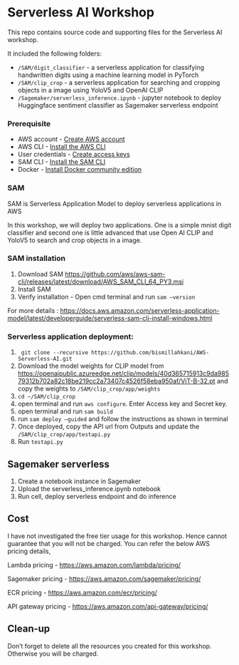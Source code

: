 # Serverless AI Workshop

This repo contains source code and supporting files for the Serverless AI workshop.

It included the following folders:

- `/SAM/digit_classifier` - a serverless application for classifying handwritten digits using a machine learning model in PyTorch
- `/SAM/clip_crop` - a serverless application for searching and cropping objects in a image using YoloV5 and OpenAI CLIP
- `/Sagemaker/serverless_inference.ipynb` - jupyter notebook to deploy Huggingface sentiment classifier as Sagemaker serverless endpoint

### Prerequisite

- AWS account - [Create AWS account](https://www.youtube.com/watch?v=4C7KdLijj0E)
- AWS CLI - [Install the AWS CLI](https://docs.aws.amazon.com/cli/latest/userguide/getting-started-install.html)
- User credentials - [Create access keys](https://docs.aws.amazon.com/powershell/latest/userguide/pstools-appendix-sign-up.html)
- SAM CLI - [Install the SAM CLI](https://docs.aws.amazon.com/serverless-application-model/latest/developerguide/serverless-sam-cli-install.html)
- Docker - [Install Docker community edition](https://hub.docker.com/search/?type=edition&offering=community)

### SAM

SAM is Serverless Application Model to deploy serverless applications in AWS

In this workshop, we will deploy two applications. One is a simple mnist digit classifier and second one is little advanced that use Open AI CLIP and YoloV5 to search and crop objects in a image.

### SAM installation

1. Download SAM https://github.com/aws/aws-sam-cli/releases/latest/download/AWS_SAM_CLI_64_PY3.msi
2. Install SAM
3. Verify installation - Open cmd terminal and run `sam —version`

For more details : https://docs.aws.amazon.com/serverless-application-model/latest/developerguide/serverless-sam-cli-install-windows.html

### Serverless application deployment:

1. ` git clone --recursive https://github.com/bismillahkani/AWS-Serverless-AI.git`
2. Download the model weights for CLIP model from https://openaipublic.azureedge.net/clip/models/40d365715913c9da98579312b702a82c18be219cc2a73407c4526f58eba950af/ViT-B-32.pt and copy the weights to `/SAM/clip_crop/app/weights`
3. `cd ~/SAM/clip_crop`
4. open terminal and run `aws configure`. Enter Access key and Secret key.
5. open terminal and run `sam build`
6. run `sam deploy —guided` and follow the instructions as shown in terminal
7. Once deployed, copy the API url from Outputs and update the `/SAM/clip_crop/app/testapi.py`
8. Run `testapi.py`

## Sagemaker serverless

1. Create a notebook instance in Sagemaker
2. Upload the serverless_inference.ipynb notebook
3. Run cell, deploy serverless endpoint and do inference

## Cost

I have not investigated the free tier usage for this workshop. Hence cannot guarantee that you will not be charged. You can refer the below AWS pricing details,

Lambda pricing - https://aws.amazon.com/lambda/pricing/

Sagemaker pricing - https://aws.amazon.com/sagemaker/pricing/

ECR pricing - https://aws.amazon.com/ecr/pricing/

API gateway pricing - https://aws.amazon.com/api-gateway/pricing/

## Clean-up

Don’t forget to delete all the resources you created for this workshop. Otherwise you will be charged.